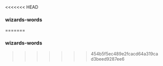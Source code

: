 <<<<<<< HEAD
### wizards-words
=======
### wizards-words



   
>>>>>>> 454b5f5ec489e2fcacd64a319cad3beed9287ee6
